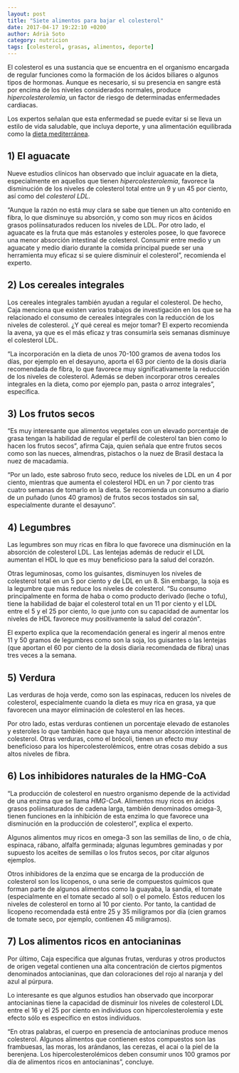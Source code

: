 ```yaml
---
layout: post
title: "Siete alimentos para bajar el colesterol"
date: 2017-04-17 19:22:10 +0200
author: Adrià Soto
category: nutricion
tags: [colesterol, grasas, alimentos, deporte]
---
```

El colesterol es una sustancia que se encuentra en el organismo encargada de regular 
funciones como la formación de los ácidos biliares o algunos tipos de hormonas. Aunque 
es necesario, si su presencia en sangre está por encima de los niveles considerados normales, 
produce _hipercolesterolemia_, un factor de riesgo de determinadas enfermedades cardiacas.

Los expertos señalan que esta enfermedad se puede evitar si se lleva un estilo de vida saludable, 
que incluya deporte, y una alimentación equilibrada como la [dieta mediterránea](https://es.wikipedia.org/wiki/Dieta_mediterr%C3%A1nea).

<!--excerpt-->

## 1) El aguacate

Nueve estudios clínicos han observado que incluir aguacate en la dieta, especialmente en aquellos 
que tienen _hipercolesterolemia_, favorece la disminución de los niveles de colesterol total entre 
un 9 y un 45 por ciento, así como del _colesterol LDL_.

“Aunque la razón no está muy clara se sabe que tienen un alto contenido en fibra, lo que disminuye 
su absorción, y como son muy ricos en ácidos grasos poliinsaturados reducen los niveles de LDL. 
Por otro lado, el aguacate es la fruta que más estanoles y esteroles posee, lo que favorece una 
menor absorción intestinal de colesterol. Consumir entre medio y un aguacate y medio diario durante 
la comida principal puede ser una herramienta muy eficaz si se quiere disminuir el colesterol”, 
recomienda el experto.

## 2) Los cereales integrales

Los cereales integrales también ayudan a regular el colesterol. De hecho, Caja menciona que existen 
varios trabajos de investigación en los que se ha relacionado el consumo de cereales integrales con 
la reducción de los niveles de colesterol. ¿Y qué cereal es mejor tomar? El experto recomienda la 
avena, ya que es el más eficaz y tras consumirla seis semanas disminuye el colesterol LDL.

“La incorporación en la dieta de unos 70-100 gramos de avena todos los días, por ejemplo en el 
desayuno, aporta el 63 por ciento de la dosis diaria recomendada de fibra, lo que favorece muy 
significativamente la reducción de los niveles de colesterol. Además se deben incorporar otros 
cereales integrales en la dieta, como por ejemplo pan, pasta o arroz integrales”, especifica.

## 3) Los frutos secos

“Es muy interesante que alimentos vegetales con un elevado porcentaje de grasa tengan la habilidad 
de regular el perfil de colesterol tan bien como lo hacen los frutos secos”, afirma Caja, quien 
señala que entre frutos secos como son las nueces, almendras, pistachos o la nuez de Brasil 
destaca la nuez de macadamia.

“Por un lado, este sabroso fruto seco, reduce los niveles de LDL en un 4 por ciento, mientras 
que aumenta el colesterol HDL en un 7 por ciento tras cuatro semanas de tomarlo en la dieta. Se 
recomienda un consumo a diario de un puñado (unos 40 gramos) de frutos secos tostados sin sal, 
especialmente durante el desayuno”.

## 4) Legumbres

Las legumbres son muy ricas en fibra lo que favorece una disminución en la absorción de colesterol 
LDL. Las lentejas además de reducir el LDL aumentan el HDL lo que es muy beneficioso para la salud 
del corazón.

Otras leguminosas, como los guisantes, disminuyen los niveles de colesterol total en un 5 por ciento 
y de LDL en un 8. Sin embargo, la soja es la legumbre que más reduce los niveles de colesterol. 
“Su consumo principalmente en forma de haba o como producto derivado (leche o tofu), tiene la habilidad 
de bajar el colesterol total en un 11 por ciento y el LDL entre el 5 y el 25 por ciento, lo que junto 
con su capacidad de aumentar los niveles de HDL favorece muy positivamente la salud del corazón".

El experto explica que la recomendación general es ingerir al menos entre 11 y 50 gramos de legumbres 
como son la soja, los guisantes o las lentejas (que aportan el 60 por ciento de la dosis diaria 
recomendada de fibra) unas tres veces a la semana.

## 5) Verdura

Las verduras de hoja verde, como son las espinacas, reducen los niveles de colesterol, especialmente 
cuando la dieta es muy rica en grasa, ya que favorecen una mayor eliminación de colesterol en las heces.

Por otro lado, estas verduras contienen un porcentaje elevado de estanoles y esteroles lo que también 
hace que haya una menor absorción intestinal de colesterol. Otras verduras, como el brócoli, tienen un 
efecto muy beneficioso para los hipercolesterolémicos, entre otras cosas debido a sus altos niveles de 
fibra.

## 6) Los inhibidores naturales de la HMG-CoA

“La producción de colesterol en nuestro organismo depende de la actividad de una enzima que se llama _HMG-CoA_. 
Alimentos muy ricos en ácidos grasos poliinsaturados de cadena larga, también denominados omega-3, tienen 
funciones en la inhibición de esta enzima lo que favorece una disminución en la producción de colesterol”, 
explica el experto.

Algunos alimentos muy ricos en omega-3 son las semillas de lino, o de chía, espinaca, rábano, alfalfa 
germinada; algunas legumbres geminadas y por supuesto los aceites de semillas o los frutos secos, por 
citar algunos ejemplos.

Otros inhibidores de la enzima que se encarga de la producción de colesterol son los licopenos, o una 
serie de compuestos químicos que forman parte de algunos alimentos como la guayaba, la sandía, el tomate 
(especialmente en el tomate secado al sol) o el pomelo. Éstos reducen los niveles de colesterol en torno al 
10 por ciento. Por tanto, la cantidad de licopeno recomendada está entre 25 y 35 miligramos por día (cien 
gramos de tomate seco, por ejemplo, contienen 45 miligramos).

## 7) Los alimentos ricos en antocianinas

Por último, Caja especifica que algunas frutas, verduras y otros productos de origen vegetal contienen una 
alta concentración de ciertos pigmentos denominados antocianinas, que dan coloraciones del rojo al naranja 
y del azul al púrpura.

Lo interesante es que algunos estudios han observado que incorporar antocianinas tiene la capacidad de 
disminuir los niveles de colesterol LDL entre el 16 y el 25 por ciento en individuos con 
hipercolesterolemia y este efecto sólo es específico en estos individuos.

“En otras palabras, el cuerpo en presencia de antocianinas produce menos colesterol. Algunos alimentos 
que contienen estos compuestos son las frambuesas, las moras, los arándanos, las cerezas, el acai o la 
piel de la berenjena. Los hipercolesterolémicos deben consumir unos 100 gramos por día de alimentos ricos 
en antocianinas”, concluye.
